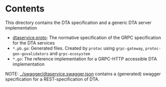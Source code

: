# Contents

This directory contains the DTA specification and a generic DTA server implementation

- [dtaservice.proto](proto/dtaservice.proto): The normative specification of the GRPC specification for the DTA services
- `*.pb.go`: Generated files. Created by `protoc` using `grpc-gateway`, `protoc-gen-govalidators` and `grpc-ecosystem`
- `*.go`: The reference implementation for a GRPC-HTTP accessible DTA implementation

NOTE: [../swagger/dtaservice.swagger.json](../swagger/dtaservice.swagger.json) contains a (generated) swagger specification for a REST-specification
of DTA.
